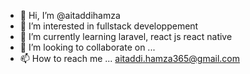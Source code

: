 - 👋 Hi, I’m @aitaddihamza
- 👀 I’m interested in fullstack developpement 
- 🌱 I’m currently learning laravel, react js react native 
- 💞️ I’m looking to collaborate on ...
- 📫 How to reach me ... aitaddi.hamza365@gmail.com

<!---
aitaddihamza/aitaddihamza is a ✨ special ✨ repository because its `README.md` (this file) appears on your GitHub profile.
You can click the Preview link to take a look at your changes.
--->
